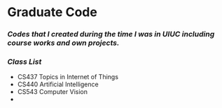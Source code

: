 
# Graduate Code

### ***Codes that I created during the time I was in UIUC including course works and own projects.***


### ***Class List***
- CS437 Topics in Internet of Things
- CS440 Artificial Intelligence
- CS543 Computer Vision
- 
